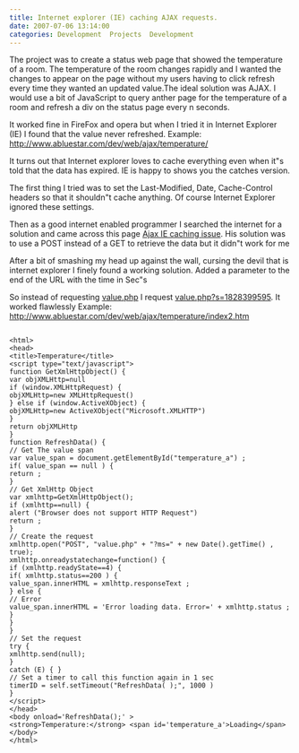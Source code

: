 ```yaml
---
title: Internet explorer (IE) caching AJAX requests.
date: 2007-07-06 13:14:00
categories: Development  Projects  Development
---
```

The project was to create a status web page that showed the temperature of a room. The temperature of the room changes rapidly and I wanted the changes to appear on the page without my users having to click refresh every time they wanted an updated value.The ideal solution was AJAX.
I would use a bit of JavaScript to query anther page for the temperature of a room and refresh a div on the status page every n seconds.

It worked fine in FireFox and opera but when I tried it in Internet Explorer (IE) I found that the value never refreshed.
Example:  <a href="http://www.abluestar.com/dev/web/ajax/temperature/">http://www.abluestar.com/dev/web/ajax/temperature/</a>

It turns out that Internet explorer loves to cache everything even when it&quot;s told that the data has expired. IE is happy to shows you the catches version.

The first thing I tried was to set the Last-Modified, Date, Cache-Control headers so that it shouldn&quot;t cache anything. Of course Internet Explorer ignored these settings.

Then as a good internet enabled programmer I searched the internet for a solution and came across this page <a href="http://www.enja.org/david/?p=25">Ajax IE caching issue</a>. His solution was to use a POST instead of a GET to retrieve the data but it didn&quot;t work for me

After a bit of smashing my head up against the wall, cursing the devil that is internet explorer I finely found a working solution.
Added a parameter to the end of the URL with the time in Sec&quot;s

So instead of requesting <a href="http://www.abluestar.com/dev/web/ajax/temperature/value.php">value.php</a> I request <a href="http://www.abluestar.com/dev/web/ajax/temperature/value.php?ms=34908900">value.php?s=1828399595</a>. It worked flawlessly
Example:  <a href="http://www.abluestar.com/dev/web/ajax/temperature/index2.htm">http://www.abluestar.com/dev/web/ajax/temperature/index2.htm</a>

<code>
&lt;html&gt;
&lt;head&gt;
&lt;title&gt;Temperature&lt;/title&gt;
&lt;script type="text/javascript"&gt;
function GetXmlHttpObject() {
var objXMLHttp=null
if (window.XMLHttpRequest) {
objXMLHttp=new XMLHttpRequest()
} else if (window.ActiveXObject) {
objXMLHttp=new ActiveXObject("Microsoft.XMLHTTP")
}
return objXMLHttp
}
function RefreshData() {
// Get The value span
var value_span = document.getElementById("temperature_a") ;
if( value_span == null ) {
return ;
}
// Get XmlHttp Object
var xmlhttp=GetXmlHttpObject();
if (xmlhttp==null) {
alert ("Browser does not support HTTP Request")
return ;
}
// Create the request
xmlhttp.open("POST", "value.php" + "?ms=" + new Date().getTime() , true);
xmlhttp.onreadystatechange=function() {
if (xmlhttp.readyState==4) {
if( xmlhttp.status==200 ) {
value_span.innerHTML = xmlhttp.responseText ;
} else {
// Error
value_span.innerHTML = 'Error loading data. Error=' + xmlhttp.status ;
}
}
}
// Set the request
try {
xmlhttp.send(null);
}
catch (E) { }
// Set a timer to call this function again in 1 sec
timerID = self.setTimeout("RefreshData( );", 1000 )
}
&lt;/script&gt;
&lt;/head&gt;
&lt;body onload='RefreshData();' &gt;
&lt;strong&gt;Temperature:&lt;/strong&gt; &lt;span id='temperature_a'&gt;Loading&lt;/span&gt;
&lt;/body&gt;
&lt;/html&gt;
</code>
